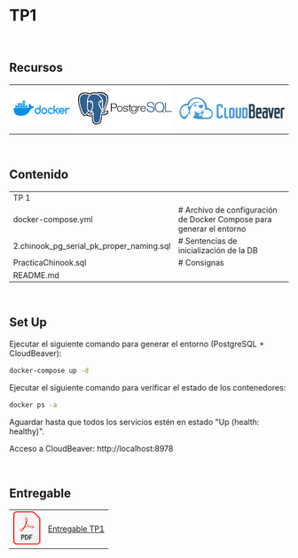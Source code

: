 # TP1

<br>

## Recursos
<table border="0">
  <tr valign="center">
    <td><img src="../imgs/docker.png" alt="Docker" height="60"></td>
    <td><img src="../imgs/postgresql.png" alt="PostgreSQL" height="80"></td>
    <td><img src="../imgs/cloudbeaver.png" alt="CloudBeaver" height="40"></td>
  </tr>
</table>
<br>

## Contenido

<table border="0">
  <tr valign="center">
    <td colspan="2">TP 1</td>
  </tr>
  <tr valign="center">
    <td>docker-compose.yml</td>
    <td># Archivo de configuración de Docker Compose para generar el entorno</td>
  </tr>
  <tr valign="center">
    <td>2.chinook_pg_serial_pk_proper_naming.sql</td>
    <td># Sentencias de inicialización de la DB</td>
  </tr>
    <tr valign="center">
    <td>PracticaChinook.sql</td>
    <td># Consignas</td>
  </tr>
    <tr valign="center">
    <td>README.md</td>
    <td> </td>
  </tr>
</table>
<br>

## Set Up

Ejecutar el siguiente comando para generar el entorno (PostgreSQL + CloudBeaver):

```Bash
docker-compose up -d
```

Ejecutar el siguiente comando para verificar el estado de los contenedores:
```Bash
docker ps -a
```

Aguardar hasta que todos los servicios estén en estado "Up (health: healthy)".

Acceso a CloudBeaver: http://localhost:8978

<br>


## Entregable
<table border="0">
  <tr valign="center">
    <td><img src="../imgs/pdf.png" alt="PDF" height="60"></td>
    <td><a href="./CEIA_BDIA_TP1_a1618.pdf" target="_blank">Entregable TP1</a></td>
  </tr>
</table>
<br>
